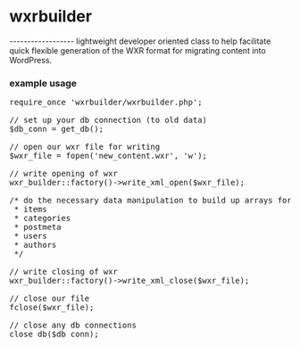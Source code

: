 <h1>wxrbuilder</h1>
------------------
lightweight developer oriented class to help facilitate
quick flexible generation of the WXR format for migrating
content into WordPress.

<h3>example usage</h3>

<pre>
require_once 'wxrbuilder/wxrbuilder.php';

// set up your db connection (to old data)
$db_conn = get_db();

// open our wxr file for writing
$wxr_file = fopen('new_content.wxr', 'w');

// write opening of wxr
wxr_builder::factory()->write_xml_open($wxr_file);

/* do the necessary data manipulation to build up arrays for
 * items
 * categories
 * postmeta
 * users
 * authors
 */

// write closing of wxr
wxr_builder::factory()->write_xml_close($wxr_file);

// close our file
fclose($wxr_file);

// close any db connections
close_db($db_conn);
</pre>
